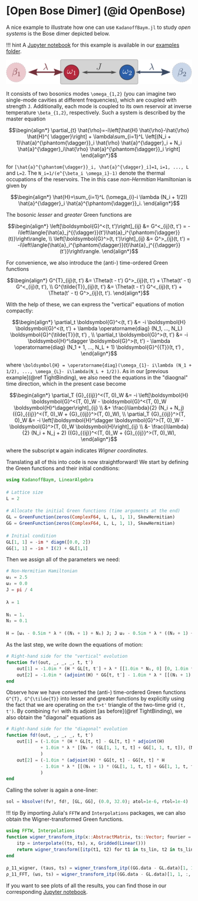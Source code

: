 # [Open Bose Dimer] (@id OpenBose)

A nice example to illustrate how one can use `KadanoffBaym.jl` to study *open systems* is the Bose dimer depicted below.

!!! hint
    A [Jupyter notebook](https://github.com/NonequilibriumDynamics/KadanoffBaym.jl/blob/master/examples/bosonic-dimer.ipynb) for this example is available in our [examples folder](https://github.com/NonequilibriumDynamics/KadanoffBaym.jl/tree/master/examples).

![Set-up of the open Bose dimer](../assets/OpenBoseDimer.png)

It consists of two bosonics modes ``\omega_{1,2}`` (you can imagine two single-mode cavities at different frequencies), which are coupled with strength ``J``. Additionally, each mode is coupled to its own reservoir at inverse temperature ``\beta_{1,2}``, respectively. Such a system is described by the master equation
```math
\begin{align*}
	\partial_{t} \hat{\rho}=-i\left[\hat{H} \hat{\rho}-\hat{\rho} \hat{H}^{
		\dagger}\right]
	+ \lambda\sum_{i=1}^L \left[(N_i + 1)\hat{a}^{\phantom{\dagger}}_i \hat{\rho}  \hat{a}^{\dagger}_i + N_i \hat{a}^{\dagger}_i\hat{\rho}   \hat{a}^{\phantom{\dagger}}_i \right]
\end{align*}
```
for ``[\hat{a}^{\phantom{\dagger}}_i, \hat{a}^{\dagger}_i]=1``, ``i=1, ..., L`` and ``L=2``. The ``N_i=1/(e^{\beta_i \omega_i}-1)`` denote the thermal occupations of the reservoirs. The in this case *non-Hermitian* Hamiltonian is given by
```math
\begin{align*}
    \hat{H}=\sum_{i=1}^L (\omega_{i}-i \lambda (N_i + 1/2)) \hat{a}^{\dagger}_i \hat{a}^{\phantom{\dagger}}_i.
\end{align*}
```
The bosonic *lesser* and *greater* Green functions are 
```math
\begin{align*}
	\left[\boldsymbol{G}^<(t, t')\right]_{ij} &= G^<_{ij}(t, t') = -i\left\langle{\hat{a}_j^{{\dagger}}(t')\hat{a}_i^{\phantom{\dagger}}(t)}\right\rangle, \\
	\left[\boldsymbol{G}^>(t, t')\right]_{ij} &= G^>_{ij}(t, t') = -i\left\langle{\hat{a}_i^{\phantom{\dagger}}(t)\hat{a}_j^{{\dagger}}(t')}\right\rangle.
\end{align*}
```
For convenience, we also introduce the (anti-) time-ordered Green functions
```math
\begin{align*}
	G^{T}_{ij}(t, t') &= \Theta(t - t') G^>_{ij}(t, t') +  \Theta(t' - t) G^<_{ij}(t, t'), \\
	G^{\tilde{T}}_{ij}(t, t') &= \Theta(t - t') G^<_{ij}(t, t') +  \Theta(t' - t) G^>_{ij}(t, t').
\end{align*}
```
With the help of these, we can express the "vertical" equations of motion compactly:
```math
\begin{align*}
	\partial_t \boldsymbol{G}^<(t, t') &= -i \boldsymbol{H} \boldsymbol{G}^<(t, t') + \lambda \operatorname{diag} (N_1, ..., N_L) \boldsymbol{G}^{\tilde{T}}(t, t') , \\
	\partial_t \boldsymbol{G}^>(t, t') &= -i \boldsymbol{H}^\dagger \boldsymbol{G}^>(t, t') - \lambda \operatorname{diag} (N_1 + 1, ..., N_L + 1) \boldsymbol{G}^{{T}}(t, t') ,
\end{align*}
```
where ``\boldsymbol{H} = \operatorname{diag}(\omega_{1}- i\lambda (N_1 + 1/2), ..., \omega_{L}- i\lambda(N_L + 1/2))``. As in our [previous example](@ref TightBinding), we also need the equations in the "diaognal" time direction, which in the present case become
```math
\begin{align*}
	\partial_T {G}_{{ij}}^<(T, 0)_W &= 
	-i \left[\boldsymbol{H} \boldsymbol{G}^<(T, 0)_W - \boldsymbol{G}^<(T, 0)_W \boldsymbol{H}^\dagger\right]_{ij} \\
	&+ \frac{i\lambda}{2} (N_i + N_j) ({G}_{{ij}}^<(T, 0)_W + {G}_{{ij}}^>(T, 0)_W), \\
	\partial_T {G}_{{ij}}^>(T, 0)_W &= -i \left[\boldsymbol{H}^\dagger \boldsymbol{G}^>(T, 0)_W - \boldsymbol{G}^>(T, 0)_W \boldsymbol{H}\right]_{ij} 
	\\
	&- \frac{i\lambda}{2} (N_i + N_j + 2) ({G}_{{ij}}^<(T, 0)_W + {G}_{{ij}}^>(T, 0)_W),
\end{align*}
```
where the subscript ``W`` again indicates *Wigner coordinates*. 

Translating all of this into code is now straightforward! We start by defining the Green functions and their initial conditions:
```julia
using KadanoffBaym, LinearAlgebra

# Lattice size
L = 2

# Allocate the initial Green functions (time arguments at the end)
GL = GreenFunction(zeros(ComplexF64, L, L, 1, 1), SkewHermitian)
GG = GreenFunction(zeros(ComplexF64, L, L, 1, 1), SkewHermitian)

# Initial condition
GL[1, 1] = -im * diagm([0.0, 2])
GG[1, 1] = -im * I(2) + GL[1,1]
```
Then we assign all of the parameters we need:
```julia
# Non-Hermitian Hamiltonian
ω₁ = 2.5
ω₂ = 0.0
J = pi / 4

λ = 1

N₁ = 1.
N₂ = 0.1

H = [ω₁ - 0.5im * λ * ((N₁ + 1) + N₁) J; J ω₂ - 0.5im * λ * ((N₂ + 1) + N₂)]
```
As the last step, we write down the equations of motion:
```julia
# Right-hand side for the "vertical" evolution
function fv!(out, _, _, _, t, t′)
    out[1] = -1.0im * (H * GL[t, t′] + λ * [[1.0im * N₁, 0] [0, 1.0im * N₂]] * GL[t, t′])
    out[2] = -1.0im * (adjoint(H) * GG[t, t′] - 1.0im * λ * [[(N₁ + 1), 0] [0, (N₂ + 1)]] * GG[t, t′])
end
```
Observe how we have converted the (anti-) time-ordered Green functions ``G^{T}, G^{\tilde{T}}`` into lesser and greater functions by explicitly using the fact that we are operating on the ``t>t'`` triangle of the two-time grid ``(t, t')``. By combining `fv!` with its adjoint [as before](@ref TightBinding), we also obtain the "diagonal" equations as
```julia
# Right-hand side for the "diagonal" evolution
function fd!(out, _, _, _, t, t′)
    out[1] = (-1.0im * (H * GL[t, t] - GL[t, t] * adjoint(H)
             + 1.0im * λ * [[N₁ * (GL[1, 1, t, t] + GG[1, 1, t, t]), (N₁ + N₂) * (GL[2, 1, t, t] + GG[2, 1, t, t]) / 2] [(N₁ + N₂) * (GL[1, 2, t, t] + GG[1, 2, t, t]) / 2, N₂ * (GL[2, 2, t, t] + GG[2, 2, t, t])]])
             )
    out[2] = (-1.0im * (adjoint(H) * GG[t, t] - GG[t, t] * H
             - 1.0im * λ * [[(N₁ + 1) * (GL[1, 1, t, t] + GG[1, 1, t, t]), (N₁ + N₂ + 2) * (GG[2, 1, t, t] + GL[2, 1, t, t]) / 2] [(N₁ + N₂ + 2) * (GG[1, 2, t, t] + GL[1, 2, t, t]) / 2, (N₂ + 1) * (GL[2, 2, t, t] + GG[2, 2, t, t])]])
             )
end
```
Calling the solver is again a one-liner:
```julia
sol = kbsolve!(fv!, fd!, [GL, GG], (0.0, 32.0); atol=1e-6, rtol=1e-4)
```

!!! tip
    By importing Julia's `FFTW` and `Interpolations` packages, we can also obtain the Wigner-transformed Green functions.

```julia
using FFTW, Interpolations
function wigner_transform_itp(x::AbstractMatrix, ts::Vector; fourier = true, ts_lin = range(first(ts), last(ts); length = length(ts)))
    itp = interpolate((ts, ts), x, Gridded(Linear()))
    return wigner_transform([itp(t1, t2) for t1 in ts_lin, t2 in ts_lin]; ts = ts_lin, fourier = fourier)
end

ρ_11_wigner, (taus, ts) = wigner_transform_itp((GG.data - GL.data)[1, 1, :, :], sol.t; fourier=false)
ρ_11_FFT, (ωs, ts) = wigner_transform_itp((GG.data - GL.data)[1, 1, :, :], sol.t; fourier=true)
```

If you want to see plots of all the results, you can find those in our corresponding [Jupyter notebook](https://github.com/NonequilibriumDynamics/KadanoffBaym.jl/blob/master/examples/bosonic-dimer.ipynb).